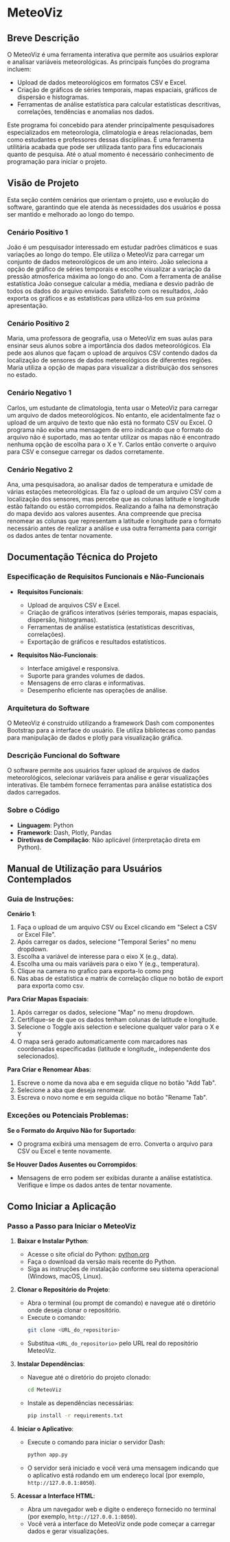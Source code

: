 # MeteoViz

## Breve Descrição
O MeteoViz é uma ferramenta interativa que permite aos usuários explorar e analisar variáveis meteorológicas. As principais funções do programa incluem:

- Upload de dados meteorológicos em formatos CSV e Excel.
- Criação de gráficos de séries temporais, mapas espaciais, gráficos de dispersão e histogramas.
- Ferramentas de análise estatística para calcular estatísticas descritivas, correlações, tendências e anomalias nos dados.

Este programa foi concebido para atender principalmente pesquisadores especializados em meteorologia, climatologia e áreas relacionadas, bem como estudantes e professores dessas disciplinas. É uma ferramenta utilitária acabada que pode ser utilizada tanto para fins educacionais quanto de pesquisa. Até o atual momento é necessário conhecimento de programação para iniciar o projeto.

## Visão de Projeto

Esta seção contém cenários que orientam o projeto, uso e evolução do software, garantindo que ele atenda às necessidades dos usuários e possa ser mantido e melhorado ao longo do tempo.

### Cenário Positivo 1
João é um pesquisador interessado em estudar padrões climáticos e suas variações ao longo do tempo. Ele utiliza o MeteoViz para carregar um conjunto de dados meteorológicos de um ano inteiro. João seleciona a opção de gráfico de séries temporais e escolhe visualizar a variação da pressão atmosferica máxima ao longo do ano. Com a ferramenta de análise estatística João consegue calcular a média, mediana e desvio padrão de todos os dados do arquivo enviado. Satisfeito com os resultados, João exporta os gráficos e as estatísticas para utilizá-los em sua próxima apresentação.

### Cenário Positivo 2
Maria, uma professora de geografia, usa o MeteoViz em suas aulas para ensinar seus alunos sobre a importância dos dados meteorológicos. Ela pede aos alunos que façam o upload de arquivos CSV contendo dados da localização de sensores de dados metereológicos de diferentes regiões. Maria utiliza a opção de mapas para visualizar a distribuição dos sensores no estado.

### Cenário Negativo 1
Carlos, um estudante de climatologia, tenta usar o MeteoViz para carregar um arquivo de dados meteorológicos. No entanto, ele acidentalmente faz o upload de um arquivo de texto que não está no formato CSV ou Excel. O programa não exibe uma mensagem de erro indicando que o formato do arquivo não é suportado, mas ao tentar utilizar os mapas não é encontrado nenhuma opção de escolha para o X e Y. Carlos então converte o arquivo para CSV e consegue carregar os dados corretamente.

### Cenário Negativo 2
Ana, uma pesquisadora, ao analisar dados de temperatura e umidade de várias estações meteorológicas. Ela faz o upload de um arquivo CSV com a localização dos sensores, mas percebe que as colunas latitude e longitude estão faltando ou estão corrompidos. Realizando a falha na demonstração do mapa devido aos valores ausentes. Ana compreende que precisa renomear as colunas que representam a latitude e longitude para o formato necessário antes de realizar a análise e usa outra ferramenta para corrigir os dados antes de tentar novamente.

## Documentação Técnica do Projeto

### Especificação de Requisitos Funcionais e Não-Funcionais
- **Requisitos Funcionais**:
  - Upload de arquivos CSV e Excel.
  - Criação de gráficos interativos (séries temporais, mapas espaciais, dispersão, histogramas).
  - Ferramentas de análise estatística (estatísticas descritivas, correlações).
  - Exportação de gráficos e resultados estatísticos.

- **Requisitos Não-Funcionais**:
  - Interface amigável e responsiva.
  - Suporte para grandes volumes de dados.
  - Mensagens de erro claras e informativas.
  - Desempenho eficiente nas operações de análise.

### Arquitetura do Software
O MeteoViz é construído utilizando a framework Dash com componentes Bootstrap para a interface do usuário. Ele utiliza bibliotecas como pandas para manipulação de dados e plotly para visualização gráfica.

### Descrição Funcional do Software
O software permite aos usuários fazer upload de arquivos de dados meteorológicos, selecionar variáveis para análise e gerar visualizações interativas. Ele também fornece ferramentas para análise estatística dos dados carregados.

### Sobre o Código
- **Linguagem**: Python
- **Framework**: Dash, Plotly, Pandas
- **Diretivas de Compilação**: Não aplicável (interpretação direta em Python).

## Manual de Utilização para Usuários Contemplados

### Guia de Instruções:
**Cenário 1**:
1. Faça o upload de um arquivo CSV ou Excel clicando em "Select a CSV or Excel File".
2. Após carregar os dados, selecione "Temporal Series" no menu dropdown.
3. Escolha a variável de interesse para o eixo X (e.g., data).
4. Escolha uma ou mais variáveis para o eixo Y (e.g., temperatura).
5. Clique na camera no grafico para exporta-lo como png
6. Nas abas de estatistica e matrix de correlação clique no botão de export para exporta como csv.

**Para Criar Mapas Espaciais**:
1. Após carregar os dados, selecione "Map" no menu dropdown.
2. Certifique-se de que os dados tenham colunas de latitude e longitude.
3. Selecione o Toggle axis selection e selecione qualquer valor para o X e Y
4. O mapa será gerado automaticamente com marcadores nas coordenadas especificadas (latitude e longitude,, independente dos selecionados).

**Para Criar e Renomear Abas**:
1. Escreve o nome da nova aba e em seguida clique no botão "Add Tab".
2. Selecione a aba que deseja renomear.
3. Escreva o novo nome e em seguida clique no botão "Rename Tab".

### Exceções ou Potenciais Problemas:
**Se o Formato do Arquivo Não for Suportado**:
- O programa exibirá uma mensagem de erro. Converta o arquivo para CSV ou Excel e tente novamente.

**Se Houver Dados Ausentes ou Corrompidos**:
- Mensagens de erro podem ser exibidas durante a análise estatística. Verifique e limpe os dados antes de tentar novamente.

## Como Iniciar a Aplicação

### Passo a Passo para Iniciar o MeteoViz

1. **Baixar e Instalar Python**:
    - Acesse o site oficial do Python: [python.org](https://www.python.org/)
    - Faça o download da versão mais recente do Python.
    - Siga as instruções de instalação conforme seu sistema operacional (Windows, macOS, Linux).

2. **Clonar o Repositório do Projeto**:
    - Abra o terminal (ou prompt de comando) e navegue até o diretório onde deseja clonar o repositório.
    - Execute o comando:
      ```sh
      git clone <URL_do_repositorio>
      ```
    - Substitua `<URL_do_repositorio>` pelo URL real do repositório MeteoViz.

3. **Instalar Dependências**:
    - Navegue até o diretório do projeto clonado:
      ```sh
      cd MeteoViz
      ```
    - Instale as dependências necessárias:
      ```sh
      pip install -r requirements.txt
      ```

4. **Iniciar o Aplicativo**:
    - Execute o comando para iniciar o servidor Dash:
      ```sh
      python app.py
      ```
    - O servidor será iniciado e você verá uma mensagem indicando que o aplicativo está rodando em um endereço local (por exemplo, `http://127.0.0.1:8050`).

5. **Acessar a Interface HTML**:
    - Abra um navegador web e digite o endereço fornecido no terminal (por exemplo, `http://127.0.0.1:8050`).
    - Você verá a interface do MeteoViz onde pode começar a carregar dados e gerar visualizações.

